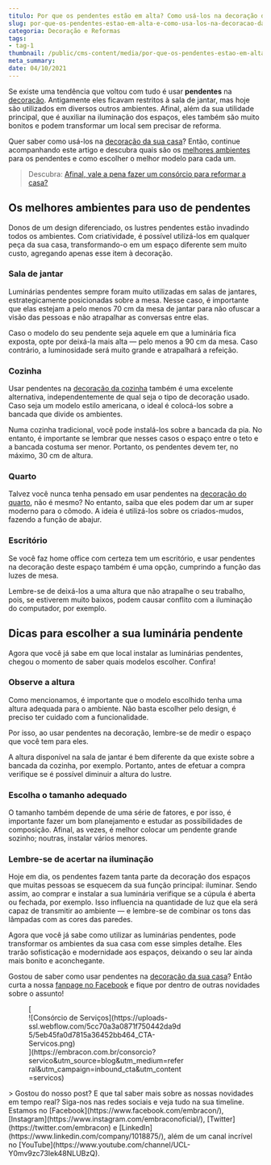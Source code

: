```yaml
---
titulo: Por que os pendentes estão em alta? Como usá-los na decoração da casa?
slug: por-que-os-pendentes-estao-em-alta-e-como-usa-los-na-decoracao-da-casa
categoria: Decoração e Reformas
tags:
- tag-1
thumbnail: /public/cms-content/media/por-que-os-pendentes-estao-em-alta-e-como-usa-los-na-decoracao-da-casa.jpeg
meta_summary: 
date: 04/10/2021
---
```

Se existe uma tendência que voltou com tudo é usar **pendentes** na [decoração](https://www.embracon.com.br/blog/quais-sao-as-caracteristicas-do-estilo-de-decoracao-classica). Antigamente eles ficavam restritos à sala de jantar, mas hoje são utilizados em diversos outros ambientes. Afinal, além da sua utilidade principal, que é auxiliar na iluminação dos espaços, eles também são muito bonitos e podem transformar um local sem precisar de reforma.

Quer saber como usá-los na [decoração da sua casa](https://www.embracon.com.br/blog/estilos-de-decoracao-conheca-os-principais-e-identifique-o-seu)? Então, continue acompanhando este artigo e descubra quais são os [melhores ambientes](https://www.embracon.com.br/blog/5-dicas-para-escolher-os-pisos-de-cada-ambiente-da-casa) para os pendentes e como escolher o melhor modelo para cada um.

> Descubra: [Afinal, vale a pena fazer um consórcio para reformar a casa?](https://www.embracon.com.br/blog/afinal-vale-a-pena-fazer-um-consorcio-para-reformar-a-casa)

Os melhores ambientes para uso de pendentes
-------------------------------------------

Donos de um design diferenciado, os lustres pendentes estão invadindo todos os ambientes. Com criatividade, é possível utilizá-los em qualquer peça da sua casa, transformando-o em um espaço diferente sem muito custo, agregando apenas esse item à decoração.

### Sala de jantar

Luminárias pendentes sempre foram muito utilizadas em salas de jantares, estrategicamente posicionadas sobre a mesa. Nesse caso, é importante que elas estejam a pelo menos 70 cm da mesa de jantar para não ofuscar a visão das pessoas e não atrapalhar as conversas entre elas.

Caso o modelo do seu pendente seja aquele em que a luminária fica exposta, opte por deixá-la mais alta — pelo menos a 90 cm da mesa. Caso contrário, a luminosidade será muito grande e atrapalhará a refeição.

### Cozinha

Usar pendentes na [decoração da cozinha](https://www.embracon.com.br/blog/vai-reformar-a-cozinha-confira-as-tendencias) também é uma excelente alternativa, independentemente de qual seja o tipo de decoração usado. Caso seja um modelo estilo americana, o ideal é colocá-los sobre a bancada que divide os ambientes.

Numa cozinha tradicional, você pode instalá-los sobre a bancada da pia. No entanto, é importante se lembrar que nesses casos o espaço entre o teto e a bancada costuma ser menor. Portanto, os pendentes devem ter, no máximo, 30 cm de altura.

### Quarto

Talvez você nunca tenha pensado em usar pendentes na [decoração do quarto](https://www.embracon.com.br/blog/saiba-o-que-e-tendencia-em-decoracao-de-quarto-de-casal), não é mesmo? No entanto, saiba que eles podem dar um ar super moderno para o cômodo. A ideia é utilizá-los sobre os criados-mudos, fazendo a função de abajur.

### Escritório

Se você faz home office com certeza tem um escritório, e usar pendentes na decoração deste espaço também é uma opção, cumprindo a função das luzes de mesa.

Lembre-se de deixá-los a uma altura que não atrapalhe o seu trabalho, pois, se estiverem muito baixos, podem causar conflito com a iluminação do computador, por exemplo.

Dicas para escolher a sua luminária pendente
--------------------------------------------

Agora que você já sabe em que local instalar as luminárias pendentes, chegou o momento de saber quais modelos escolher. Confira!

### Observe a altura

Como mencionamos, é importante que o modelo escolhido tenha uma altura adequada para o ambiente. Não basta escolher pelo design, é preciso ter cuidado com a funcionalidade.

Por isso, ao usar pendentes na decoração, lembre-se de medir o espaço que você tem para eles.

A altura disponível na sala de jantar é bem diferente da que existe sobre a bancada da cozinha, por exemplo. Portanto, antes de efetuar a compra verifique se é possível diminuir a altura do lustre.

### Escolha o tamanho adequado

O tamanho também depende de uma série de fatores, e por isso, é importante fazer um bom planejamento e estudar as possibilidades de composição. Afinal, as vezes, é melhor colocar um pendente grande sozinho; noutras, instalar vários menores.

### Lembre-se de acertar na iluminação

Hoje em dia, os pendentes fazem tanta parte da decoração dos espaços que muitas pessoas se esquecem da sua função principal: iluminar. Sendo assim, ao comprar e instalar a sua luminária verifique se a cúpula é aberta ou fechada, por exemplo. Isso influencia na quantidade de luz que ela será capaz de transmitir ao ambiente — e lembre-se de combinar os tons das lâmpadas com as cores das paredes.

Agora que você já sabe como utilizar as luminárias pendentes, pode transformar os ambientes da sua casa com esse simples detalhe. Eles trarão sofisticação e modernidade aos espaços, deixando o seu lar ainda mais bonito e aconchegante.

Gostou de saber como usar pendentes na [decoração da sua casa](https://www.embracon.com.br/blog/vale-a-pena-usar-papel-de-parede-na-decoracao)? Então curta a nossa [fanpage no Facebook](https://www.facebook.com/embracon/) e fique por dentro de outras novidades sobre o assunto!

<figure class="w-richtext-figure-type-image w-richtext-align-center" style="max-width:310px">[<div>![Consórcio de Serviços](https://uploads-ssl.webflow.com/5cc70a3a0871f750442da9d5/5eb45fa0d7815a36452bb464_CTA-Servicos.png)</div>](https://embracon.com.br/consorcio?servico&utm_source=blog&utm_medium=referral&utm_campaign=inbound_cta&utm_content=servicos)</figure>> Gostou do nosso post? E que tal saber mais sobre as nossas novidades em tempo real? Siga-nos nas redes sociais e veja tudo na sua timeline. Estamos no [Facebook](https://www.facebook.com/embracon/), [Instagram](https://www.instagram.com/embraconoficial/), [Twitter](https://twitter.com/embracon) e [LinkedIn](https://www.linkedin.com/company/1018875/), além de um canal incrível no [YouTube](https://www.youtube.com/channel/UCL-Y0mv9zc73Iek48NLUBzQ).
